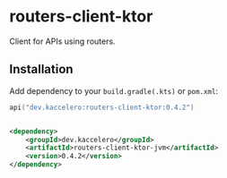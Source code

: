 # routers-client-ktor

Client for APIs using routers.

## Installation

Add dependency to your `build.gradle(.kts)` or `pom.xml`:

```kotlin
api("dev.kaccelero:routers-client-ktor:0.4.2")
```

```xml

<dependency>
    <groupId>dev.kaccelero</groupId>
    <artifactId>routers-client-ktor-jvm</artifactId>
    <version>0.4.2</version>
</dependency>
```
